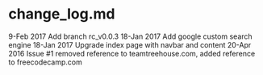 # change_log.md

 9-Feb 2017 Add branch rc_v0.0.3
18-Jan 2017 Add google custom search engine
18-Jan 2017 Upgrade index page with navbar and content
20-Apr 2016 Issue #1 removed reference to teamtreehouse.com, added reference to freecodecamp.com
